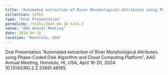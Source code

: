 ```yaml
---
title: "Automated extraction of River Morphological Attributes using Phase-Coded Disk Algorithm and Cloud Computing Platform"
collection: talks
type: "Oral Presentation"
permalink: /talks/2024-04-16-talk-3
venue: "AAG Annual Meeting"
date: 2024-04-16
location: "Honolulu, USA"
---
```

Oral Presentation “Automated extraction of River Morphological Attributes using Phase-Coded Disk Algorithm and Cloud Computing Platform”, AAG Annual Meeting, Honolulu, HI, USA, April 16-20, 2024. 10.13140/RG.2.2.33691.48165
